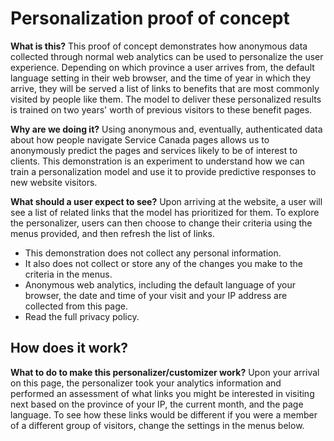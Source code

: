# Personalization proof of concept

**What is this?** This proof of concept demonstrates how anonymous data collected through normal web analytics can be used to personalize the user experience. Depending on which province a user arrives from, the default language setting in their web browser, and the time of year in which they arrive, they will be served a list of links to benefits that are most commonly visited by people like them. The model to deliver these personalized results is trained on two years' worth of previous visitors to these benefit pages.

**Why are we doing it?** Using anonymous and, eventually, authenticated data about how people navigate Service Canada pages allows us to anonymously predict the pages and services likely to be of interest to clients. This demonstration is an experiment to understand how we can train a personalization model and use it to provide predictive responses to new website visitors.

**What should a user expect to see?** Upon arriving at the website, a user will see a list of related links that the model has prioritized for them. To explore the personalizer, users can then choose to change their criteria using the menus provided, and then refresh the list of links.

- This demonstration does not collect any personal information. 
- It also does not collect or store any of the changes you make to the criteria in the menus.
- Anonymous web analytics, including the default language of your browser, the date and time of your visit and your IP address are collected from this page.
- Read the full privacy policy.

## How does it work?

**What to do to make this personalizer/customizer work?** Upon your arrival on this page, the personalizer took your analytics information and performed an assessment of what links you might be interested in visiting next based on the province of your IP, the current month, and the page language. To see how these links would be different if you were a member of a different group of visitors, change the settings in the menus below.
